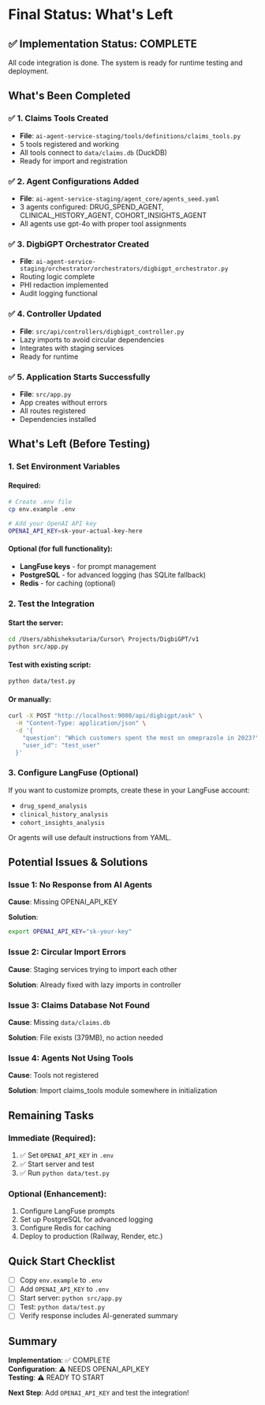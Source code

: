 # Final Status: What's Left

## ✅ Implementation Status: COMPLETE

All code integration is done. The system is ready for runtime testing and deployment.

## What's Been Completed

### ✅ 1. Claims Tools Created
- **File**: `ai-agent-service-staging/tools/definitions/claims_tools.py`
- 5 tools registered and working
- All tools connect to `data/claims.db` (DuckDB)
- Ready for import and registration

### ✅ 2. Agent Configurations Added
- **File**: `ai-agent-service-staging/agent_core/agents_seed.yaml`
- 3 agents configured: DRUG_SPEND_AGENT, CLINICAL_HISTORY_AGENT, COHORT_INSIGHTS_AGENT
- All agents use gpt-4o with proper tool assignments

### ✅ 3. DigbiGPT Orchestrator Created
- **File**: `ai-agent-service-staging/orchestrator/orchestrators/digbigpt_orchestrator.py`
- Routing logic complete
- PHI redaction implemented
- Audit logging functional

### ✅ 4. Controller Updated
- **File**: `src/api/controllers/digbigpt_controller.py`
- Lazy imports to avoid circular dependencies
- Integrates with staging services
- Ready for runtime

### ✅ 5. Application Starts Successfully
- **File**: `src/app.py`
- App creates without errors
- All routes registered
- Dependencies installed

## What's Left (Before Testing)

### 1. Set Environment Variables

#### Required:
```bash
# Create .env file
cp env.example .env

# Add your OpenAI API key
OPENAI_API_KEY=sk-your-actual-key-here
```

#### Optional (for full functionality):
- **LangFuse keys** - for prompt management
- **PostgreSQL** - for advanced logging (has SQLite fallback)
- **Redis** - for caching (optional)

### 2. Test the Integration

#### Start the server:
```bash
cd /Users/abhisheksutaria/Cursor\ Projects/DigbiGPT/v1
python src/app.py
```

#### Test with existing script:
```bash
python data/test.py
```

#### Or manually:
```bash
curl -X POST "http://localhost:9000/api/digbigpt/ask" \
  -H "Content-Type: application/json" \
  -d '{
    "question": "Which customers spent the most on omeprazole in 2023?",
    "user_id": "test_user"
  }'
```

### 3. Configure LangFuse (Optional)

If you want to customize prompts, create these in your LangFuse account:
- `drug_spend_analysis`
- `clinical_history_analysis`
- `cohort_insights_analysis`

Or agents will use default instructions from YAML.

## Potential Issues & Solutions

### Issue 1: No Response from AI Agents
**Cause**: Missing OPENAI_API_KEY

**Solution**:
```bash
export OPENAI_API_KEY="sk-your-key"
```

### Issue 2: Circular Import Errors
**Cause**: Staging services trying to import each other

**Solution**: Already fixed with lazy imports in controller

### Issue 3: Claims Database Not Found
**Cause**: Missing `data/claims.db`

**Solution**: File exists (379MB), no action needed

### Issue 4: Agents Not Using Tools
**Cause**: Tools not registered

**Solution**: Import claims_tools module somewhere in initialization

## Remaining Tasks

### Immediate (Required):
1. ✅ Set `OPENAI_API_KEY` in `.env`
2. ✅ Start server and test
3. ✅ Run `python data/test.py`

### Optional (Enhancement):
1. Configure LangFuse prompts
2. Set up PostgreSQL for advanced logging
3. Configure Redis for caching
4. Deploy to production (Railway, Render, etc.)

## Quick Start Checklist

- [ ] Copy `env.example` to `.env`
- [ ] Add `OPENAI_API_KEY` to `.env`
- [ ] Start server: `python src/app.py`
- [ ] Test: `python data/test.py`
- [ ] Verify response includes AI-generated summary

## Summary

**Implementation**: ✅ COMPLETE  
**Configuration**: ⚠️ NEEDS OPENAI_API_KEY  
**Testing**: ⚠️ READY TO START  

**Next Step**: Add `OPENAI_API_KEY` and test the integration!

